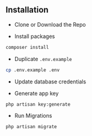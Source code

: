 ## Installation

* Clone or Download the Repo

* Install packages

```bash
composer install
```

* Duplicate `.env.example`

```bash
cp .env.example .env
```

* Update database credentials

* Generate app key

```bash
php artisan key:generate
```

* Run Migrations

```bash
php artisan migrate
```
